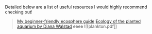 Detailed below are a list of useful resources I would highly recommend checking out!

>[My beginner-friendly ecosphere guide](https://docs.google.com/document/d/1bxCtDIHm70P2uHMgbK7Nw5Ls_k_25RghvD91LrWJaUQ/edit?usp=drivesdk)
>[Ecology of the planted aquarium by Diana Walstad](http://cdn.preterhuman.net/texts/science_and_technology/nature_and_biology/Ecology/Ecology%20of%20the%20Planted%20Aquarium%20A%20Practical%20Manual%20and%20Scientific%20Treatise%20for%20the%20Home%20Aquarist,%20Second%20Edition%20-%20Diana%20Walstad.pdf)
>eeee
![[plankton.pdf]]